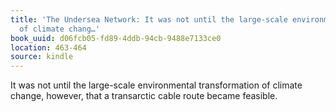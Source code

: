 ```yaml
---
title: 'The Undersea Network: It was not until the large-scale environmental transformation
  of climate chang…'
book_uuid: d06fcb05-fd89-4ddb-94cb-9488e7133ce0
location: 463-464
source: kindle
---
```


It was not until the large-scale environmental transformation of climate change, however, that a transarctic cable route became feasible.